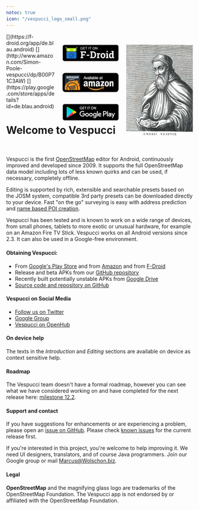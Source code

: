 ```yaml
---
notoc: true
icon: "/vespucci_logo_small.png"
---
```


<img src="180px-Amerigo_Vespucci.jpg" style="padding-top:30px;padding-left:20px;float:right">
[<img src="badge-f-droid.png" style="padding-top:30px;padding-left:20px;float:right">](https://f-droid.org/app/de.blau.android)
[<img src="badge-amazon-appstore.png" style="padding-top:30px;padding-left:20px;float:right">](http://www.amazon.com/Simon-Poole-vespucci/dp/B00P71C3AW)
[<img src="badge-google-play.png" style="padding-top:30px;padding-left:20px;float:right">](https://play.google.com/store/apps/details?id=de.blau.android)

# Welcome to Vespucci 

<br></br>
Vespucci is the first [OpenStreetMap](//openstreetmap.org) editor for Android, continuously improved and developed since 2009. It supports the full OpenStreetMap data model including lots of less known quirks and can be used, if necessary, completely offline. 

Editing is supported by rich, extensible and searchable presets based on the JOSM system, compatible 3rd party presets can be downloaded directly to your device. Fast "on the go" surveying is easy with address prediction and [name based POI creation](markdown/tutorials/name_suggestions.md).

Vespucci has been tested and is known to work on a wide range of devices, from small phones, tablets to more exotic or unusual hardware, for example on an Amazon Fire TV Stick. Vespucci works on all Android versions since 2.3. It can also be used in a Google-free environment.

#### Obtaining Vespucci:

 * From [Google's Play Store](https://play.google.com/store/apps/details?id=de.blau.android) and from [Amazon](http://www.amazon.com/Simon-Poole-vespucci/dp/B00P71C3AW/ref=sr_1_1?s=mobile-apps&ie=UTF8&qid=1447617332&sr=1-1&keywords=vespucci) and from [F-Droid](https://f-droid.org/app/de.blau.android)
 * Release and beta APKs from our [GitHub repository](https://github.com/MarcusWolschon/osmeditor4android/releases)
 * Recently built potentially unstable APKs from [Google Drive](https://drive.google.com/folderview?id=0B9pKLmh8s1h8bFI5bGd4VnhYWkk&usp=sharing)
 * [Source code and repository on GitHub](https://github.com/MarcusWolschon/osmeditor4android)

#### Vespucci on Social Media

 * [Follow us on Twitter](https://twitter.com/vespucci_editor)
 * [Google Group](https://groups.google.com/forum/#!forum/osmeditor4android)
 * [Vespucci on OpenHub](https://www.openhub.net/p/osmeditor4android)

#### On device help

The texts in the _Introduction_ and _Editing_ sections are available on device as context sensitive help.

#### Roadmap

The Vespucci team doesn't have a formal roadmap, however you can see what we have considered working on and have completed for the next release here: [milestone 12.2](https://github.com/MarcusWolschon/osmeditor4android/milestone/10).

#### Support and contact

If you have suggestions for enhancements or are experiencing a problem, please open an [issue on GitHub](https://github.com/MarcusWolschon/osmeditor4android/issues). Please check [known issues](https://github.com/MarcusWolschon/osmeditor4android/issues?q=is%3Aopen+is%3Aissue+label%3A%22Known+issue%22) for the current release first.

If you're interested in this project, you're welcome to help improving it. We need UI designers, translators, and of course Java programmers. Join our Google group or mail Marcus@Wolschon.biz.

#### Legal 

__OpenStreetMap__ and the magnifying glass logo are trademarks of the OpenStreetMap Foundation. The Vespucci app is not endorsed by or affiliated with the OpenStreetMap Foundation. 

